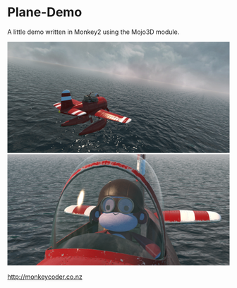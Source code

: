 # Plane-Demo
A little demo written in Monkey2 using the Mojo3D module.

<img src="./screenshots/Screen Shot 2018-02-28 at 7.27.51 PM.png" width="1802" />
<img src="./screenshots/Screen Shot 2018-02-28 at 3.42.01 PM.png" width="1802" />

http://monkeycoder.co.nz
